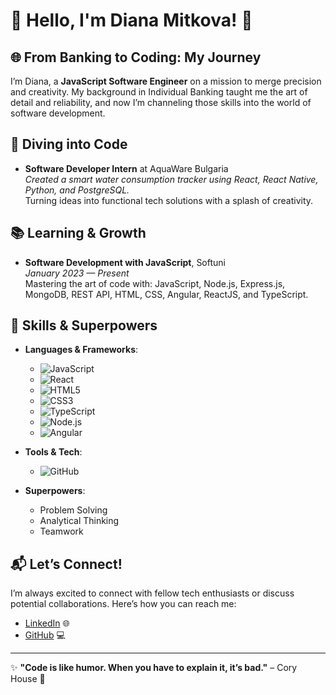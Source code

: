 # 🌟 Hello, I'm Diana Mitkova! 🌟

## 🌐 From Banking to Coding: My Journey
I’m Diana, a **JavaScript Software Engineer** on a mission to merge precision and creativity. My background in Individual Banking taught me the art of detail and reliability, and now I’m channeling those skills into the world of software development.

## 🚀 Diving into Code
- **Software Developer Intern** at AquaWare Bulgaria  
  *Created a smart water consumption tracker using React, React Native, Python, and PostgreSQL.*  
  Turning ideas into functional tech solutions with a splash of creativity.

## 📚 Learning & Growth
- **Software Development with JavaScript**, Softuni  
  *January 2023 — Present*  
  Mastering the art of code with: JavaScript, Node.js, Express.js, MongoDB, REST API, HTML, CSS, Angular, ReactJS, and TypeScript.

## 🌟 Skills & Superpowers
- **Languages & Frameworks**:
  - ![JavaScript](https://img.shields.io/badge/JavaScript-F7DF1C?style=flat&logo=javascript&logoColor=black)
  - ![React](https://img.shields.io/badge/React-61DAFB?style=flat&logo=react&logoColor=black)
  - ![HTML5](https://img.shields.io/badge/HTML5-E34F26?style=flat&logo=html5&logoColor=white)
  - ![CSS3](https://img.shields.io/badge/CSS3-1572B6?style=flat&logo=css3&logoColor=white)
  - ![TypeScript](https://img.shields.io/badge/TypeScript-3178C6?style=flat&logo=typescript&logoColor=white)
  - ![Node.js](https://img.shields.io/badge/Node.js-339933?style=flat&logo=nodedotjs&logoColor=white)
  - ![Angular](https://img.shields.io/badge/Angular-E23237?style=flat&logo=angular&logoColor=white)

- **Tools & Tech**:
  - ![GitHub](https://img.shields.io/badge/GitHub-181717?style=flat&logo=github&logoColor=white)

- **Superpowers**:
  - Problem Solving
  - Analytical Thinking
  - Teamwork

## 📬 Let’s Connect!
I’m always excited to connect with fellow tech enthusiasts or discuss potential collaborations. Here’s how you can reach me:
- [LinkedIn](#) 🌐
- [GitHub](#) 💻

---

✨ **"Code is like humor. When you have to explain it, it’s bad."** – Cory House  🚀
